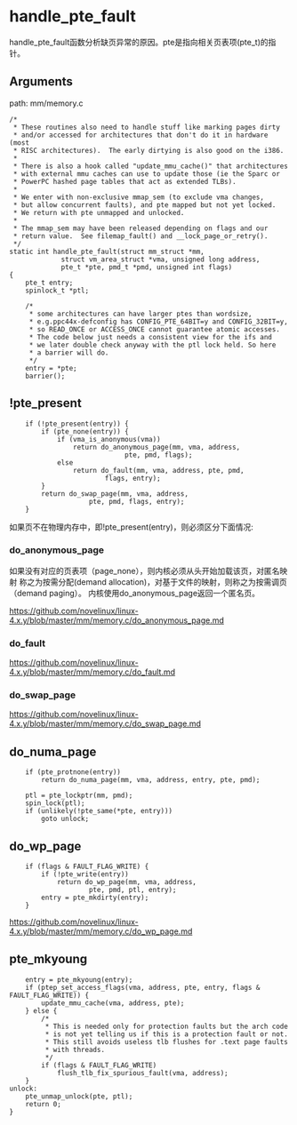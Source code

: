 handle_pte_fault
========================================

handle_pte_fault函数分析缺页异常的原因。pte是指向相关页表项(pte_t)的指针。

Arguments
----------------------------------------

path: mm/memory.c
```
/*
 * These routines also need to handle stuff like marking pages dirty
 * and/or accessed for architectures that don't do it in hardware (most
 * RISC architectures).  The early dirtying is also good on the i386.
 *
 * There is also a hook called "update_mmu_cache()" that architectures
 * with external mmu caches can use to update those (ie the Sparc or
 * PowerPC hashed page tables that act as extended TLBs).
 *
 * We enter with non-exclusive mmap_sem (to exclude vma changes,
 * but allow concurrent faults), and pte mapped but not yet locked.
 * We return with pte unmapped and unlocked.
 *
 * The mmap_sem may have been released depending on flags and our
 * return value.  See filemap_fault() and __lock_page_or_retry().
 */
static int handle_pte_fault(struct mm_struct *mm,
             struct vm_area_struct *vma, unsigned long address,
             pte_t *pte, pmd_t *pmd, unsigned int flags)
{
    pte_t entry;
    spinlock_t *ptl;

    /*
     * some architectures can have larger ptes than wordsize,
     * e.g.ppc44x-defconfig has CONFIG_PTE_64BIT=y and CONFIG_32BIT=y,
     * so READ_ONCE or ACCESS_ONCE cannot guarantee atomic accesses.
     * The code below just needs a consistent view for the ifs and
     * we later double check anyway with the ptl lock held. So here
     * a barrier will do.
     */
    entry = *pte;
    barrier();
```

!pte_present
----------------------------------------

```
    if (!pte_present(entry)) {
        if (pte_none(entry)) {
            if (vma_is_anonymous(vma))
                return do_anonymous_page(mm, vma, address,
                             pte, pmd, flags);
            else
                return do_fault(mm, vma, address, pte, pmd,
                        flags, entry);
        }
        return do_swap_page(mm, vma, address,
                    pte, pmd, flags, entry);
    }
```

如果页不在物理内存中，即!pte_present(entry)，则必须区分下面情况:

### do_anonymous_page

如果没有对应的页表项（page_none），则内核必须从头开始加载该页，对匿名映射
称之为按需分配(demand allocation)，对基于文件的映射，则称之为按需调页（demand paging）。
内核使用do_anonymous_page返回一个匿名页。

https://github.com/novelinux/linux-4.x.y/blob/master/mm/memory.c/do_anonymous_page.md

### do_fault

https://github.com/novelinux/linux-4.x.y/blob/master/mm/memory.c/do_fault.md

### do_swap_page

https://github.com/novelinux/linux-4.x.y/blob/master/mm/memory.c/do_swap_page.md

do_numa_page
----------------------------------------

```
    if (pte_protnone(entry))
        return do_numa_page(mm, vma, address, entry, pte, pmd);

    ptl = pte_lockptr(mm, pmd);
    spin_lock(ptl);
    if (unlikely(!pte_same(*pte, entry)))
        goto unlock;
```

do_wp_page
----------------------------------------

```
    if (flags & FAULT_FLAG_WRITE) {
        if (!pte_write(entry))
            return do_wp_page(mm, vma, address,
                    pte, pmd, ptl, entry);
        entry = pte_mkdirty(entry);
    }
```

https://github.com/novelinux/linux-4.x.y/blob/master/mm/memory.c/do_wp_page.md

pte_mkyoung
----------------------------------------

```
    entry = pte_mkyoung(entry);
    if (ptep_set_access_flags(vma, address, pte, entry, flags & FAULT_FLAG_WRITE)) {
        update_mmu_cache(vma, address, pte);
    } else {
        /*
         * This is needed only for protection faults but the arch code
         * is not yet telling us if this is a protection fault or not.
         * This still avoids useless tlb flushes for .text page faults
         * with threads.
         */
        if (flags & FAULT_FLAG_WRITE)
            flush_tlb_fix_spurious_fault(vma, address);
    }
unlock:
    pte_unmap_unlock(pte, ptl);
    return 0;
}
```